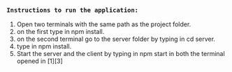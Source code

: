 ### `Instructions to run the application:`
1. Open two terminals with the same path as the project folder.
2. on the first type in npm install.
3. on the second terminal go to the server folder by typing in cd server.  
4. type in npm install.
5. Start the server and the client by typing in npm start in both the terminal opened in [1][3]
